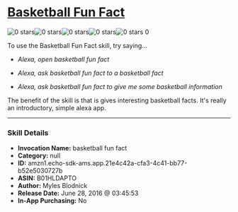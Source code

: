 # [Basketball Fun Fact](http://alexa.amazon.com/#skills/amzn1.echo-sdk-ams.app.21e4c42a-cfa3-4c41-bb77-b52e5030727b)
![0 stars](../../images/ic_star_border_black_18dp_1x.png)![0 stars](../../images/ic_star_border_black_18dp_1x.png)![0 stars](../../images/ic_star_border_black_18dp_1x.png)![0 stars](../../images/ic_star_border_black_18dp_1x.png)![0 stars](../../images/ic_star_border_black_18dp_1x.png) 0

To use the Basketball Fun Fact skill, try saying...

* *Alexa, open basketball fun fact*

* *Alexa, ask basketball fun fact to a basketball fact*

* *Alexa, ask basketball fun fact to give me some basketball information*

The benefit of the skill is that is gives interesting basketball facts. It's really an introductory, simple alexa app.

***

### Skill Details

* **Invocation Name:** basketball fun fact
* **Category:** null
* **ID:** amzn1.echo-sdk-ams.app.21e4c42a-cfa3-4c41-bb77-b52e5030727b
* **ASIN:** B01HLDAPTO
* **Author:** Myles Blodnick
* **Release Date:** June 28, 2016 @ 03:45:53
* **In-App Purchasing:** No
